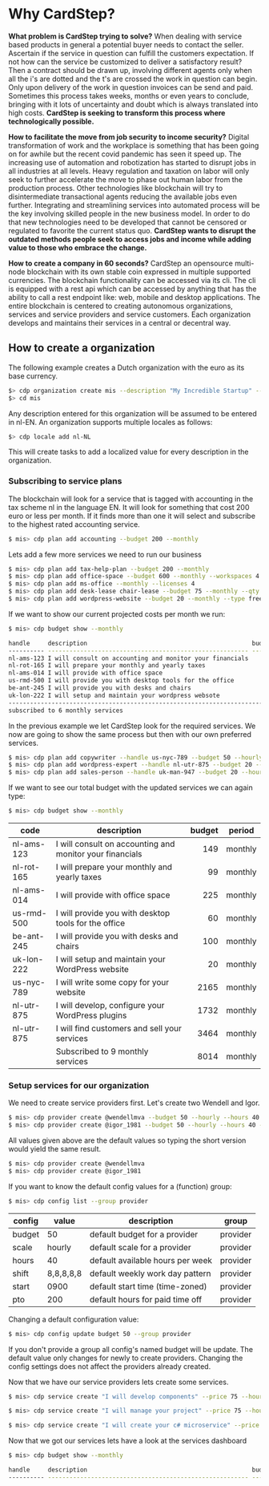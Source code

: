 # Why CardStep?

**What problem is CardStep trying to solve?** When dealing with service based products in general a potential buyer needs to contact the seller. Ascertain if the service in question can fulfill the customers expectation. If not how can the service be customized to deliver a satisfactory result? Then a contract should be drawn up, involving different agents only when all the i's are dotted and the t's are crossed the work in question can begin. Only upon delivery of the work in question invoices can be send and paid. Sometimes this process takes weeks, months or even years to conclude, bringing with it lots of uncertainty and doubt which is always translated into high costs. **CardStep is seeking to transform this process where technologically possible.**

**How to facilitate the move from job security to income security?** Digital transformation of work and the workplace is something that has been going on for awhile but the recent covid pandemic has seen it speed up. The increasing use of automation and robotization has started to disrupt jobs in all industries at all levels. Heavy regulation and taxation on labor will only seek to further accelerate the move to phase out human labor from the production process. Other technologies like blockchain will try to disintermediate transactional agents reducing the available jobs even further. Integrating and streamlining services into automated process will be the key involving skilled people in the new business model. In order to do that new technologies need to be developed that cannot be censored or regulated to favorite the current status quo. **CardStep wants to disrupt the outdated methods people seek to access jobs and income while adding value to those who embrace the change.**

**How to create a company in 60 seconds?** CardStep an opensource multi-node blockchain with its own stable coin expressed in multiple supported currencies. The blockchain functionality can be accessed via its cli. The cli is equipped with a rest api which can be accessed by anything that has the ability to call a rest endpoint like: web, mobile and desktop applications.
The entire blockchain is centered to creating autonomous organizations, services and service providers and service customers. Each organization develops and maintains their services in a central or decentral way.

## How to create a organization

The following example creates a Dutch organization with the euro as its base currency.

````bash
$> cdp organization create mis --description "My Incredible Startup" --locale nl-EN --currency EUR
$> cd mis
````
Any description entered for this organization will be assumed to be entered in nl-EN. An organization supports multiple locales as follows:

````bash
$> cdp locale add nl-NL
````

This will create tasks to add a localized value for every description in the organization.

### Subscribing to service plans

The blockchain will look for a service that is tagged with accounting in the tax scheme nl in the language EN. It will look for something that cost 200 euro or less per month. If it finds more than one it will select and subscribe to the highest rated accounting service.

````bash
$ mis> cdp plan add accounting --budget 200 --monthly
````

Lets add a few more services we need to run our business

````bash
$ mis> cdp plan add tax-help-plan --budget 200 --monthly
$ mis> cdp plan add office-space --budget 600 --monthly --workspaces 4
$ mis> cdp plan add ms-office --monthly --licenses 4
$ mis> cdp plan add desk-lease chair-lease --budget 75 --monthly --qty 4
$ mis> cdp plan add wordpress-website --budget 20 --monthly --type freelance --domain my-startup.io
````

If we want to show our current projected costs per month we run:

````bash
$ mis> cdp budget show --monthly

handle     description                                              budget    period      
---------- -------------------------------------------------------- --------- -------
nl-ams-123 I will consult on accounting and monitor your financials       149 monthly 
nl-rot-165 I will prepare your monthly and yearly taxes                    99 monthly
nl-ams-014 I will provide with office space                               225 monthly
us-rmd-500 I will provide you with desktop tools for the office            60 monthly
be-ant-245 I will provide you with desks and chairs                       100 monthly
uk-lon-222 I will setup and maintain your wordpress websote                20 monthly
-------------------------------------------------------------------------------------
subscribed to 6 monthly services                                          653 monthly                                                   
````

In the previous example we let CardStep look for the required services. We now are going to show the same process but then with our own preferred services.

````bash
$ mis> cdp plan add copywriter --handle us-nyc-789 --budget 50 --hourly --contract 10
$ mis> cdp plan add wordpress-expert --handle nl-utr-875 --budget 20 --hourly --contract 20
$ mis> cdp plan add sales-person --handle uk-man-947 --budget 20 --hourly --contract 40
````

If we want to see our total budget with the updated services we can again type:

````bash
$ mis> cdp budget show --monthly                                                  
````

| code       | description                                              | budget | period  |
| ---------- | -------------------------------------------------------- | -----: | ------- |
| nl-ams-123 | I will consult on accounting and monitor your financials |    149 | monthly |
| nl-rot-165 | I will prepare your monthly and yearly taxes             |     99 | monthly |
| nl-ams-014 | I will provide with office space                         |    225 | monthly |
| us-rmd-500 | I will provide you with desktop tools for the office     |     60 | monthly |
| be-ant-245 | I will provide you with desks and chairs                 |    100 | monthly |
| uk-lon-222 | I will setup and maintain your WordPress website         |     20 | monthly |
| us-nyc-789 | I will write some copy for your website                  |   2165 | monthly |
| nl-utr-875 | I will develop, configure your WordPress plugins         |   1732 | monthly |
| nl-utr-875 | I will find customers and sell your services             |   3464 | monthly |
|            | Subscribed to 9 monthly services                         |   8014 | monthly |

### Setup services for our organization

We need to create service providers first. Let's create two Wendell and Igor.

````bash
$ mis> cdp provider create @wendellmva --budget 50 --hourly --hours 40 --shift 8,8,8,8,8 --start 0900 --pto 200
$ mis> cdp provider create @igor_1981 --budget 50 --hourly --hours 40 --shift 8,8,8,8,8 --start 0900 --pto 200
````

All values given above are the default values so typing the short version would yield the same result.

````bash
$ mis> cdp provider create @wendellmva
$ mis> cdp provider create @igor_1981
````

If you want to know the default config values for a (function) group:

````bash
$ mis> cdp config list --group provider
````

| config        | value     | description                       | group    |
| ------------- | --------- | --------------------------------- | -------- |
| budget        | 50        | default budget for a provider     | provider |
| scale         | hourly    | default scale for a provider      | provider |
| hours         | 40        | default available hours per week  | provider |
| shift         | 8,8,8,8,8 | default weekly work day pattern   | provider |
| start         | 0900      | default start time (time-zoned)   | provider |
| pto           | 200       | default hours for paid time off   | provider |

Changing a default configuration value:

````bash
$ mis> cdp config update budget 50 --group provider
````

If you don't provide a group all config's named budget will be update. The default value only changes for newly to create providers. Changing the config settings does not affect the providers already created.

Now that we have our service providers lets create some services.

````bash
$ mis> cdp service create "I will develop components" --price 75 --hourly --providers wendell,igor --tags "angular,vue,react,c#" --cover "https://cardstrip/images/components.jpg"

$ mis> cdp service create "I will manage your project" --price 75 --hourly --providers igor --tags "angular,vue,react,c#,azure-devops" --cover "https://cardstrip/images/projects.jpg"

$ mis> cdp service create "I will create your c# microservice" --price 75 --hourly --providers wendell --tags "c#,asp.net,docker,linux"

````

Now that we got our services lets have a look at the services dashboard

````bash
$ mis> cdp budget show --monthly

handle     description                                              budget    period      
---------- -------------------------------------------------------- --------- -------
````